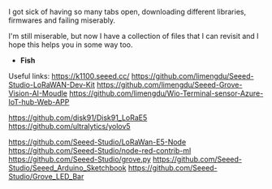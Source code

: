 I got sick of having so many tabs open, downloading different libraries, firmwares and failing miserably.

I'm still miserable, but now I have a collection of files that I can revisit and I hope this helps you in some way too.

- **Fish**

Useful links:
https://k1100.seeed.cc/
https://github.com/limengdu/Seeed-Studio-LoRaWAN-Dev-Kit
https://github.com/limengdu/Seeed-Grove-Vision-AI-Moudle
https://github.com/limengdu/Wio-Terminal-sensor-Azure-IoT-hub-Web-APP

https://github.com/disk91/Disk91_LoRaE5
https://github.com/ultralytics/yolov5

https://github.com/Seeed-Studio/LoRaWan-E5-Node
https://github.com/Seeed-Studio/node-red-contrib-ml
https://github.com/Seeed-Studio/grove.py
https://github.com/Seeed-Studio/Seeed_Arduino_Sketchbook
https://github.com/Seeed-Studio/Grove_LED_Bar

